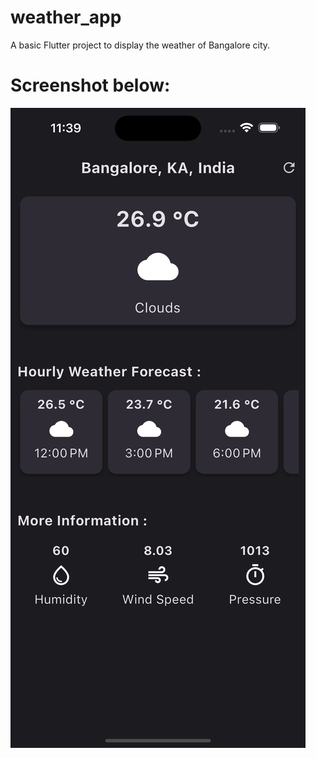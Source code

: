 # weather_app

A basic Flutter project to display the weather of Bangalore city.

# Screenshot below:

![Alt text](<Simulator Screenshot - iPhone 14 Pro Max - 2023-07-29 at 11.39.47.png>)


